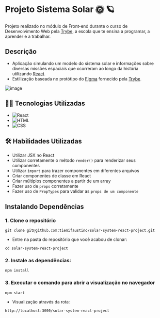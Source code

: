 # Projeto Sistema Solar 🌞 🪐

Projeto realizado no módulo de Front-end durante o curso de Desenvolvimento Web pela [Trybe](https://www.betrybe.com/), a escola que te ensina a programar, a aprender e a trabalhar.


## Descrição

- Aplicação simulando um modelo do sistema solar e informações sobre diversas missões espaciais que ocorreram ao longo da história utilizando [React](https://pt-br.reactjs.org/).
- Estilização baseada no protótipo do [Figma](https://www.figma.com/file/vcire16CytAa1QWrriuunm/Sistema-Solar?node-id=1152%3A14) fornecido pela [Trybe](https://www.betrybe.com/).

![image](https://user-images.githubusercontent.com/94492003/179974535-c0f4cc14-8664-4a66-ba09-f042fcfe502c.png)


## 👩‍💻 Tecnologias Utilizadas

- ![React](https://img.shields.io/badge/React-20232A?style=for-the-badge&logo=react&logoColor=61DAFB)
- ![HTML](https://img.shields.io/badge/HTML5-E34F26?style=for-the-badge&logo=html5&logoColor=white)
- ![CSS](https://img.shields.io/badge/CSS3-1572B6?style=for-the-badge&logo=css3&logoColor=white)


## 🛠️ Habilidades Utilizadas

  * Utilizar JSX no React
  * Utilizar corretamente o método `render()` para renderizar seus componentes
  * Utilizar `import` para trazer componentes em diferentes arquivos
  * Criar componentes de classe em React
  * Criar múltiplos componentes a partir de um array
  * Fazer uso de `props` corretamente
  * Fazer uso de `PropTypes` para validar as `props de um componente`


## Instalando Dependências

### 1. Clone o repositório
```
git clone git@github.com:tiemifaustino/solar-system-react-project.git
```

  * Entre na pasta do repositório que você acabou de clonar:
```
cd solar-system-react-project
```

### 2. Instale as dependências:
```
npm install
```

### 3. Executar o comando para abrir a visualização no navegador
```
npm start
```
   * Visualização através da rota:
```
http://localhost:3000/solar-system-react-project
```
